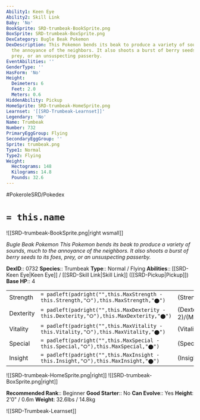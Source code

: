 ```yaml
---
Ability1: Keen Eye
Ability2: Skill Link
Baby: 'No'
BookSprite: SRD-trumbeak-BookSprite.png
BoxSprite: SRD-trumbeak-BoxSprite.png
DexCategory: Bugle Beak Pokemon
DexDescription: This Pokemon bends its beak to produce a variety of sounds, much to
  the annoyance of the neighbors. It also shoots a burst of berry seeds to its foes,
  prey, or an unsuspecting passerby.
EventAbilities: ''
GenderType: ''
HasForm: 'No'
Height:
  Deimeters: 6
  Feet: 2.0
  Meters: 0.6
HiddenAbility: Pickup
HomeSprite: SRD-trumbeak-HomeSprite.png
Learnset: '[[SRD-Trumbeak-Learnset]]'
Legendary: 'No'
Name: Trumbeak
Number: 732
PrimaryEggGroup: Flying
SecondaryEggGroup: ''
Sprite: trumbeak.png
Type1: Normal
Type2: Flying
Weight:
  Hectograms: 148
  Kilograms: 14.8
  Pounds: 32.6
---
```


#PokeroleSRD/Pokedex

# `= this.name`

![[SRD-trumbeak-BookSprite.png|right wsmall]]

*Bugle Beak Pokemon*
*This Pokemon bends its beak to produce a variety of sounds, much to the annoyance of the neighbors. It also shoots a burst of berry seeds to its foes, prey, or an unsuspecting passerby.*

**DexID**:: 0732
**Species**:: Trumbeak
**Type**:: Normal / Flying
**Abilities**:: [[SRD-Keen Eye|Keen Eye]] / [[SRD-Skill Link|Skill Link]] ([[SRD-Pickup|Pickup]])
**Base HP**:: 4

|           |                                                                                        |                                          |
| --------- | -------------------------------------------------------------------------------------- | ---------------------------------------- |
| Strength  | `= padleft(padright("",this.MaxStrength - this.Strength,"⭘"),this.MaxStrength,"⬤")`    | (Strength::2)/(MaxStrength::5)   |
| Dexterity | `= padleft(padright("",this.MaxDexterity - this.Dexterity,"⭘"),this.MaxDexterity,"⬤")` | (Dexterity:: 2)/(MaxDexterity::5) |
| Vitality  | `= padleft(padright("",this.MaxVitality - this.Vitality,"⭘"),this.MaxVitality,"⬤")`    | (Vitality::2)/(MaxVitality::4)   |
| Special   | `= padleft(padright("",this.MaxSpecial - this.Special,"⭘"),this.MaxSpecial,"⬤")`       | (Special::1)/(MaxSpecial::3)     |
| Insight   | `= padleft(padright("",this.MaxInsight - this.Insight,"⭘"),this.MaxInsight,"⬤")`       | (Insight::2)/(MaxInsight::4)     |

![[SRD-trumbeak-HomeSprite.png|right]]
![[SRD-trumbeak-BoxSprite.png|right]]

**Recommended Rank**:: Beginner
**Good Starter**:: No
**Can Evolve**:: Yes
**Height**: 2'0" / 0.6m
**Weight**: 32.6lbs / 14.8kg

![[SRD-Trumbeak-Learnset]]